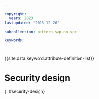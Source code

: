 ```yaml
---

copyright:
  years: 2023
lastupdated: "2023-12-26"

subcollection: pattern-sap-on-vpc

keywords:

---
```


{{site.data.keyword.attribute-definition-list}}

# Security design
{: #security-design}


